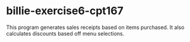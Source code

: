 # billie-exercise6-cpt167
This program generates sales receipts based on items purchased.  It also calculates discounts based off menu selections. 
